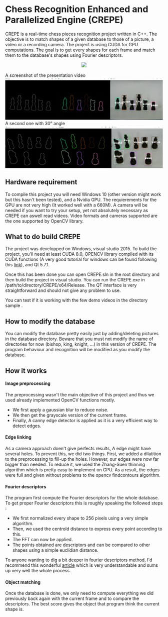 # Chess Recognition Enhanced and Parallelized Engine (CREPE)

CREPE is a real-time chess pieces recognition project written in C++. The objective is to match shapes of a given database to those of a picture, a video or a recording camera.
The project is using CUDA for GPU computations. The goal is to get every shapes for each frame and match them to the database's shapes using Fourier descriptors.

<p align="center">                                                                                                                                                      
<img src =sample/demo.gif/>                                                    
</p>

A screenshot of the presentation video 
![Screenshot](sample/crepe1.png)
A second one with 30° angle 
![Screenshot](sample/crepe2.png)

## Hardware requirement

To compile this project you will need Windows 10  (other version might work but this hasn't been tested), and a Nvidia GPU. The requierements
for the GPU are not very high (It worked well with a 660M). A camera will be needed if you want to try your setup, yet not absolutely necessary as 
CREPE can aswell read videos. Video formats and cameras supported are the one supported by OpenCV library. 

## What to do build CREPE

The project was developped on Windows, visual studio 2015. To build the project, you'll need at least CUDA 8.0, OPENCV library compiled with its CUDA functions
(A very good tutorial for windows can be found following this [link](https://inside.mines.edu/~whoff/courses/EENG510/lectures/other/CompilingOpenCV.pdf)), 
and Qt 5.7.1.

Once this has been done you can open CREPE.sln in the root directory and then build the project in visual studio. You can run the CREPE.exe in 
/path/to/directory/CREPE/x64/Release. The QT interface is very straightforward and should not give any problem to use. 

You can test if it is working with the few demo videos in the directory sample . 

## How to modify the database

You can modify the database pretty easily just by adding/deleting pictures in the database directory. Beware that you must not modify the name of directories
for now (bishop, king, knight, ...) in this version of CREPE. The program behaviour and recognition will be modified as you modify the database.

## How it works

#### Image preprocessing

The preprocessing wasn't the main objective of this project and thus we used already implemented OpenCV functions mostly.
* We first apply a gaussian blur to reduce noise.
* We then get the grayscale version of the current frame.
* Finally, A  canny edge detector is applied as it is a very efficient way to detect edges.

#### Edge linking

As a camera approach doen't give perfects results, A edge might have several holes. To prevent this, we did two things. First, we added 
a dilatition to the preprocessing to fill-up the holes. However, our edges were now far bigger than needed. To reduce it, we used the
Zhang-Suen thinning algorithm which is pretty easy to implement on GPU. As a result, the edges were full and given without problems to
the opencv findcontours algorithm.

#### Fourier descriptors

The program first compute the Fourier descriptors for the whole database. To get proper Fourier descriptors this is roughly speaking the followed steps :
* We first normalized every shape to 256 pixels using a very simple algorithm.
* Then, we used the centroïd distance to express every point according to this.
* The FFT can now be applied.
* The points obtained are descriptors and can be compared to other shapes using a simple euclidian distance.

To anyone wanting to dig a bit deeper in fourier descriptors method, I'd recommend this wonderful 
[article](http://citeseerx.ist.psu.edu/viewdoc/download?doi=10.1.1.67.2229&rep=rep1&type=pdf)  which is very understandable and sums up very well the whole
process.

#### Object matching

Once the database is done, we only need to compute everything we did previously back again with the current frame and to compare the descriptors. The best 
score gives the object that program think the current shape is.
